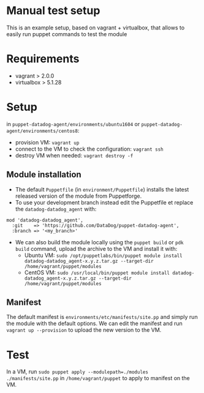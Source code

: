 # Manual test setup

This is an example setup, based on vagrant + virtualbox, that allows to easily run puppet commands to test the module

# Requirements

- vagrant > 2.0.0
- virtualbox > 5.1.28

# Setup

in `puppet-datadog-agent/environments/ubuntu1604` or `puppet-datadog-agent/environments/centos8`:

- provision VM: `vagrant up`
- connect to the VM to check the configuration: `vagrant ssh`
- destroy VM when needed: `vagrant destroy -f`

## Module installation

- The default `Puppetfile` (in `environment/Puppetfile`) installs the latest released version of the module from Puppetforge.
- To use your development branch instead edit the Puppetfile et replace the `datadog-datadog_agent` with:
```
mod 'datadog-datadog_agent',
  :git    => 'https://github.com/DataDog/puppet-datadog-agent',
  :branch => '<my_branch>'
```

- We can also build the module locally using the `puppet build` or `pdk build` command, upload the archive to the VM and install it with:
  - Ubuntu VM: `sudo /opt/puppetlabs/bin/puppet module install datadog-datadog_agent-x.y.z.tar.gz --target-dir /home/vagrant/puppet/modules`
  - CentOS VM: `sudo /usr/local/bin/puppet module install datadog-datadog_agent-x.y.z.tar.gz --target-dir /home/vagrant/puppet/modules`


## Manifest

The default manifest is `environments/etc/manifests/site.pp` and simply run the module with the default options.
We can edit the manifest and run `vagrant up --provision` to upload the new version to the VM.

# Test

In a VM, run `sudo puppet apply --modulepath=./modules ./manifests/site.pp` in `/home/vagrant/puppet` to apply to manifest on the VM.
